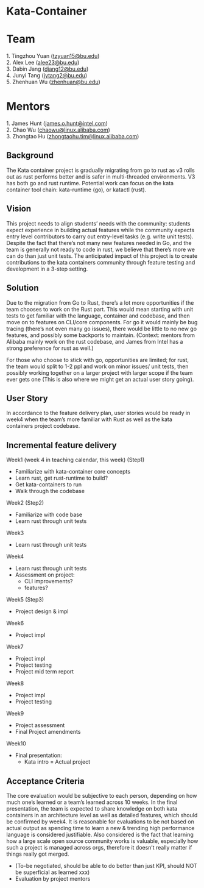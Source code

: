 # Kata-Container

# Team

1\. Tingzhou Yuan (tzyuan15@bu.edu)  
2\. Alex Lee (alee23@bu.edu)  
3\. Dabin Jang (djang12@bu.edu)  
4\. Junyi Tang (jytang2@bu.edu)  
5\. Zhenhuan Wu (zhenhuan@bu.edu)

# Mentors

1\. James Hunt (james.o.hunt@intel.com)  
2\. Chao Wu (chaowu@linux.alibaba.com)  
3\. Zhongtao Hu (zhongtaohu.tim@linux.alibaba.com)

## Background

The Kata container project is gradually migrating from go to rust as v3 rolls out as rust performs better and is safer in multi-threaded environments. V3 has both go and rust runtime. Potential work can focus on the kata container tool chain: kata-runtime (go), or katactl (rust).

## Vision

This project needs to align students’ needs with the community: students expect experience in building actual features while the community expects entry level contributors to carry out entry-level tasks (e.g. write unit tests). Despite the fact that there’s not many new features needed in Go, and the team is generally not ready to code in rust, we believe that there’s more we can do than just unit tests. The anticipated impact of this project is to create contributions to the kata containers community through feature testing and development in a 3-step setting.

## Solution

Due to the migration from Go to Rust, there’s a lot more opportunities if the team chooses to work on the Rust part. This would mean starting with unit tests to get familiar with the language, container and codebase, and then move on to features on CLI/core components. For go it would mainly be bug tracing (there’s not even many go issues), there would be little to no new go features, and possibly some backports to maintain.
(Context: mentors from Alibaba mainly work on the rust codebase, and James from Intel has a strong preference for rust as well.)

For those who choose to stick with go, opportunities are limited; for rust, the team would split to 1-2 ppl and work on minor issues/ unit tests, then possibly working together on a larger project with larger scope if the team ever gets one (This is also where we might get an actual user story going).

## User Story

In accordance to the feature delivery plan, user stories would be ready in week4 when the team’s more familiar with Rust as well as the kata containers project codebase.

## Incremental feature delivery

Week1 (week 4 in teaching calendar, this week) (Step1)
- Familiarize with kata-container core concepts
- Learn rust, get rust-runtime to build?
- Get kata-containers to run
- Walk through the codebase

Week2 (Step2)
- Familiarize with code base
- Learn rust through unit tests

Week3
- Learn rust through unit tests

Week4
- Learn rust through unit tests
- Assessment on project:
  - CLI improvements?
  - features?

Week5 (Step3)
- Project design & impl

Week6
- Project impl

Week7
- Project impl
- Project testing
- Project mid term report

Week8
- Project impl
- Project testing

Week9
- Project assessment
- Final Project amendments

Week10
- Final presentation:
  - Kata intro
    = Actual project

## Acceptance Criteria

The core evaluation would be subjective to each person, depending on how much one’s learned or a team’s learned across 10 weeks. In the final presentation, the team is expected to share knowledge on both kata containers in an architecture level as well as detailed features, which should be confirmed by week4. It is reasonable for evaluations to be not based on actual output as spending time to learn a new & trending high performance language is considered justifiable. Also considered is the fact that learning how a large scale open source community works is valuable, especially how such a project is managed across orgs, therefore it doesn’t really matter if things really got merged.

- (To-be negotiated, should be able to do better than just KPI, should NOT be superficial as learned xxx)
- Evaluation by project mentors
